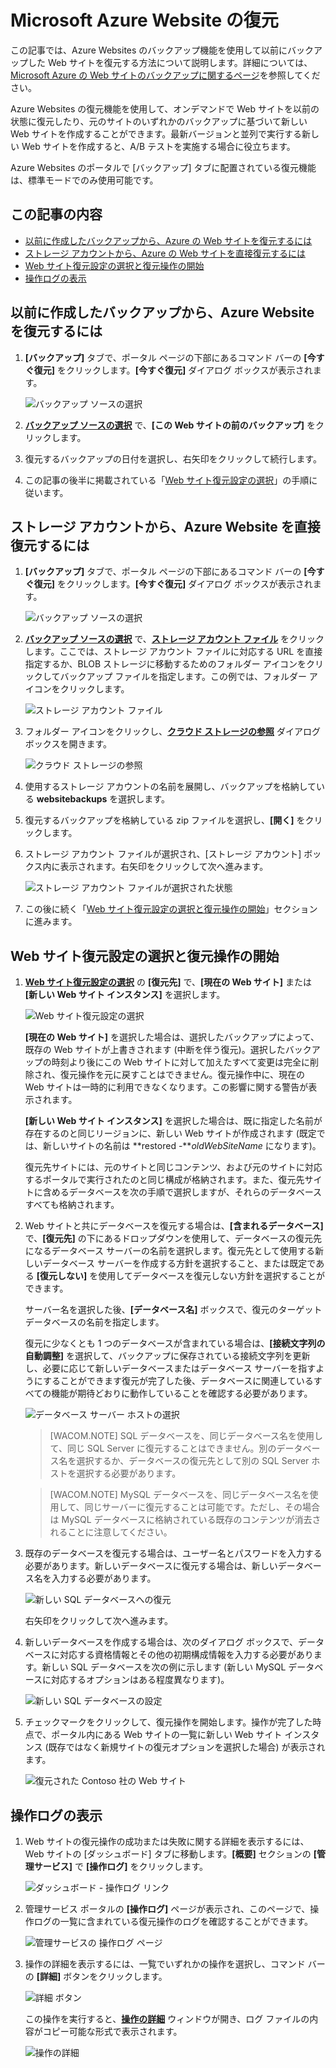<properties linkid="web-sites-restore" urlDisplayName="Restore a Microsoft Azure website" pageTitle="Restore a Microsoft Azure website" metaKeywords="Azure Websites, Restore, restoring" description="Learn how to restore your Azure websites from backup." metaCanonical="" services="web-sites" documentationCenter="" title="Restore a Microsoft Azure website" authors="cephalin"  solutions="" writer="cephalin" manager="wpickett" editor="mollybos"  />

<tags ms.service="web-sites" ms.workload="web" ms.tgt_pltfrm="na" ms.devlang="na" ms.topic="article" ms.date="01/01/1900" ms.author="cephalin"></tags>

# Microsoft Azure Website の復元

この記事では、Azure Websites のバックアップ機能を使用して以前にバックアップした Web サイトを復元する方法について説明します。詳細については、[Microsoft Azure の Web サイトのバックアップに関するページ][Microsoft Azure の Web サイトのバックアップに関するページ]を参照してください。

Azure Websites の復元機能を使用して、オンデマンドで Web サイトを以前の状態に復元したり、元のサイトのいずれかのバックアップに基づいて新しい Web サイトを作成することができます。最新バージョンと並列で実行する新しい Web サイトを作成すると、A/B テストを実施する場合に役立ちます。

Azure Websites のポータルで [バックアップ] タブに配置されている復元機能は、標準モードでのみ使用可能です。

## この記事の内容

-   [以前に作成したバックアップから、Azure の Web サイトを復元するには][以前に作成したバックアップから、Azure の Web サイトを復元するには]
-   [ストレージ アカウントから、Azure の Web サイトを直接復元するには][ストレージ アカウントから、Azure の Web サイトを直接復元するには]
-   [Web サイト復元設定の選択と復元操作の開始][Web サイト復元設定の選択と復元操作の開始]
-   [操作ログの表示][操作ログの表示]

<a name="PreviousBackup"></a>

## 以前に作成したバックアップから、Azure Website を復元するには

1.  **[バックアップ]** タブで、ポータル ページの下部にあるコマンド バーの **[今すぐ復元]** をクリックします。**[今すぐ復元]** ダイアログ ボックスが表示されます。

    ![バックアップ ソースの選択][バックアップ ソースの選択]

2.  **[バックアップ ソースの選択]** で、**[この Web サイトの前のバックアップ]** をクリックします。
3.  復元するバックアップの日付を選択し、右矢印をクリックして続行します。
4.  この記事の後半に掲載されている「[Web サイト復元設定の選択][Web サイト復元設定の選択と復元操作の開始]」の手順に従います。

<a name="StorageAccount"></a>

## ストレージ アカウントから、Azure Website を直接復元するには

1.  **[バックアップ]** タブで、ポータル ページの下部にあるコマンド バーの **[今すぐ復元]** をクリックします。**[今すぐ復元]** ダイアログ ボックスが表示されます。

    ![バックアップ ソースの選択][バックアップ ソースの選択]

2.  **[バックアップ ソースの選択]** で、**[ストレージ アカウント ファイル]** をクリックします。ここでは、ストレージ アカウント ファイルに対応する URL を直接指定するか、BLOB ストレージに移動するためのフォルダー アイコンをクリックしてバックアップ ファイルを指定します。この例では、フォルダー アイコンをクリックします。

    ![ストレージ アカウント ファイル][ストレージ アカウント ファイル]

3.  フォルダー アイコンをクリックし、**[クラウド ストレージの参照]** ダイアログ ボックスを開きます。

    ![クラウド ストレージの参照][クラウド ストレージの参照]

4.  使用するストレージ アカウントの名前を展開し、バックアップを格納している **websitebackups** を選択します。
5.  復元するバックアップを格納している zip ファイルを選択し、**[開く]** をクリックします。
6.  ストレージ アカウント ファイルが選択され、[ストレージ アカウント] ボックス内に表示されます。右矢印をクリックして次へ進みます。

    ![ストレージ アカウント ファイルが選択された状態][ストレージ アカウント ファイルが選択された状態]

7.  この後に続く「[Web サイト復元設定の選択と復元操作の開始][Web サイト復元設定の選択と復元操作の開始]」セクションに進みます。

<a name="RestoreSettings"></a>

## Web サイト復元設定の選択と復元操作の開始

1.  **[Web サイト復元設定の選択]** の **[復元先]** で、**[現在の Web サイト]** または **[新しい Web サイト インスタンス]** を選択します。

    ![Web サイト復元設定の選択][Web サイト復元設定の選択]

    **[現在の Web サイト]** を選択した場合は、選択したバックアップによって、既存の Web サイトが上書きされます (中断を伴う復元)。選択したバックアップの時刻より後にこの Web サイトに対して加えたすべて変更は完全に削除され、復元操作を元に戻すことはできません。復元操作中に、現在の Web サイトは一時的に利用できなくなります。この影響に関する警告が表示されます。

    **[新しい Web サイト インスタンス]** を選択した場合は、既に指定した名前が存在するのと同じリージョンに、新しい Web サイトが作成されます (既定では、新しいサイトの名前は **restored -***oldWebSiteName* になります)。

    復元先サイトには、元のサイトと同じコンテンツ、および元のサイトに対応するポータルで実行されたのと同じ構成が格納されます。また、復元先サイトに含めるデータベースを次の手順で選択しますが、それらのデータベースすべても格納されます。

2.  Web サイトと共にデータベースを復元する場合は、**[含まれるデータベース]** で、**[復元先]** の下にあるドロップダウンを使用して、データベースの復元先になるデータベース サーバーの名前を選択します。復元先として使用する新しいデータベース サーバーを作成する方針を選択すること、または既定である **[復元しない]** を使用してデータベースを復元しない方針を選択することができます。

    サーバー名を選択した後、**[データベース名]** ボックスで、復元のターゲット データベースの名前を指定します。

    復元に少なくとも 1 つのデータベースが含まれている場合は、**[接続文字列の自動調整]** を選択して、バックアップに保存されている接続文字列を更新し、必要に応じて新しいデータベースまたはデータベース サーバーを指すようにすることができます復元が完了した後、データベースに関連しているすべての機能が期待どおりに動作していることを確認する必要があります。

    ![データベース サーバー ホストの選択][データベース サーバー ホストの選択]

    > [WACOM.NOTE] SQL データベースを、同じデータベース名を使用して、同じ SQL Server に復元することはできません。別のデータベース名を選択するか、データベースの復元先として別の SQL Server ホストを選択する必要があります。

    > [WACOM.NOTE] MySQL データベースを、同じデータベース名を使用して、同じサーバーに復元することは可能です。ただし、その場合は MySQL データベースに格納されている既存のコンテンツが消去されることに注意してください。

3.  既存のデータベースを復元する場合は、ユーザー名とパスワードを入力する必要があります。新しいデータベースに復元する場合は、新しいデータベース名を入力する必要があります。

    ![新しい SQL データベースへの復元][新しい SQL データベースへの復元]

    右矢印をクリックして次へ進みます。

4.  新しいデータベースを作成する場合は、次のダイアログ ボックスで、データベースに対応する資格情報とその他の初期構成情報を入力する必要があります。新しい SQL データベースを次の例に示します (新しい MySQL データベースに対応するオプションはある程度異なります)。

    ![新しい SQL データベースの設定][新しい SQL データベースの設定]

5.  チェックマークをクリックして、復元操作を開始します。操作が完了した時点で、ポータル内にある Web サイトの一覧に新しい Web サイト インスタンス (既存ではなく新規サイトの復元オプションを選択した場合) が表示されます。

    ![復元された Contoso 社の Web サイト][復元された Contoso 社の Web サイト]

<a name="OperationLogs"></a>

## 操作ログの表示

1.  Web サイトの復元操作の成功または失敗に関する詳細を表示するには、Web サイトの [ダッシュボード] タブに移動します。**[概要]** セクションの **[管理サービス]** で **[操作ログ]** をクリックします。

    ![ダッシュボード - 操作ログ リンク][ダッシュボード - 操作ログ リンク]

2.  管理サービス ポータルの **[操作ログ]** ページが表示され、このページで、操作ログの一覧に含まれている復元操作のログを確認することができます。

    ![管理サービスの 操作ログ ページ][管理サービスの 操作ログ ページ]

3.  操作の詳細を表示するには、一覧でいずれかの操作を選択し、コマンド バーの **[詳細]** ボタンをクリックします。

    ![詳細 ボタン][詳細 ボタン]

    この操作を実行すると、**[操作の詳細]** ウィンドウが開き、ログ ファイルの内容がコピー可能な形式で表示されます。

    ![操作の詳細][操作の詳細]

<!-- IMAGES -->

  [Microsoft Azure の Web サイトのバックアップに関するページ]: http://www.windowsazure.com/ja-jp/documentation/articles/web-sites-backup/
  [以前に作成したバックアップから、Azure の Web サイトを復元するには]: #PreviousBackup
  [ストレージ アカウントから、Azure の Web サイトを直接復元するには]: #StorageAccount
  [Web サイト復元設定の選択と復元操作の開始]: #RestoreSettings
  [操作ログの表示]: #OperationLogs
  [バックアップ ソースの選択]: ./media/web-sites-restore/01ChooseBackupSource.png
  [ストレージ アカウント ファイル]: ./media/web-sites-restore/02StorageAccountFile.png
  [クラウド ストレージの参照]: ./media/web-sites-restore/03BrowseCloudStorage.png
  [ストレージ アカウント ファイルが選択された状態]: ./media/web-sites-restore/04StorageAccountFileSelected.png
  [Web サイト復元設定の選択]: ./media/web-sites-restore/05ChooseRestoreSettings.png
  [データベース サーバー ホストの選択]: ./media/web-sites-restore/06ChooseDBServer.png
  [新しい SQL データベースへの復元]: ./media/web-sites-restore/07RestoreToNewSQLDB.png
  [新しい SQL データベースの設定]: ./media/web-sites-restore/08NewSQLDBConfig.png
  [復元された Contoso 社の Web サイト]: ./media/web-sites-restore/09RestoredContosoWebSite.png
  [ダッシュボード - 操作ログ リンク]: ./media/web-sites-restore/10DashboardOperationLogsLink.png
  [管理サービスの 操作ログ ページ]: ./media/web-sites-restore/11ManagementServicesOperationLogsList.png
  [詳細 ボタン]: ./media/web-sites-restore/12DetailsButton.png
  [操作の詳細]: ./media/web-sites-restore/13OperationDetails.png
